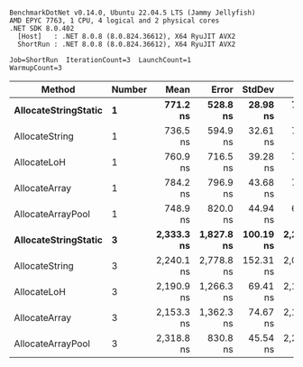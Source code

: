 ```

BenchmarkDotNet v0.14.0, Ubuntu 22.04.5 LTS (Jammy Jellyfish)
AMD EPYC 7763, 1 CPU, 4 logical and 2 physical cores
.NET SDK 8.0.402
  [Host]   : .NET 8.0.8 (8.0.824.36612), X64 RyuJIT AVX2
  ShortRun : .NET 8.0.8 (8.0.824.36612), X64 RyuJIT AVX2

Job=ShortRun  IterationCount=3  LaunchCount=1  
WarmupCount=3  

```
| Method               | Number | Mean       | Error      | StdDev    | Min        | Max        | Gen0   | Gen1   | Allocated |
|--------------------- |------- |-----------:|-----------:|----------:|-----------:|-----------:|-------:|-------:|----------:|
| **AllocateStringStatic** | **1**      |   **771.2 ns** |   **528.8 ns** |  **28.98 ns** |   **738.5 ns** |   **793.7 ns** | **0.0124** | **0.0114** |   **1.02 KB** |
| AllocateString       | 1      |   736.5 ns |   594.9 ns |  32.61 ns |   714.3 ns |   774.0 ns | 0.0124 | 0.0114 |   1.02 KB |
| AllocateLoH          | 1      |   760.9 ns |   716.5 ns |  39.28 ns |   717.0 ns |   792.8 ns | 0.0124 | 0.0114 |   1.02 KB |
| AllocateArray        | 1      |   784.2 ns |   796.9 ns |  43.68 ns |   733.9 ns |   812.0 ns | 0.0124 | 0.0114 |   1.02 KB |
| AllocateArrayPool    | 1      |   748.9 ns |   820.0 ns |  44.94 ns |   699.8 ns |   788.1 ns | 0.0124 | 0.0114 |   1.02 KB |
| **AllocateStringStatic** | **3**      | **2,333.3 ns** | **1,827.8 ns** | **100.19 ns** | **2,219.4 ns** | **2,407.7 ns** | **0.0343** | **0.0305** |   **3.07 KB** |
| AllocateString       | 3      | 2,240.1 ns | 2,778.8 ns | 152.31 ns | 2,064.3 ns | 2,331.9 ns | 0.0343 | 0.0305 |   3.07 KB |
| AllocateLoH          | 3      | 2,190.9 ns | 1,266.3 ns |  69.41 ns | 2,115.0 ns | 2,251.2 ns | 0.0343 | 0.0305 |   3.07 KB |
| AllocateArray        | 3      | 2,153.3 ns | 1,362.3 ns |  74.67 ns | 2,108.9 ns | 2,239.5 ns | 0.0343 | 0.0305 |   3.07 KB |
| AllocateArrayPool    | 3      | 2,318.8 ns |   830.8 ns |  45.54 ns | 2,270.3 ns | 2,360.6 ns | 0.0343 | 0.0305 |   3.07 KB |
